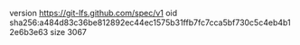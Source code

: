 version https://git-lfs.github.com/spec/v1
oid sha256:a484d83c36be812892ec44ec1575b31ffb7fc7cca5bf730c5c4eb4b12e6b3e63
size 3067
